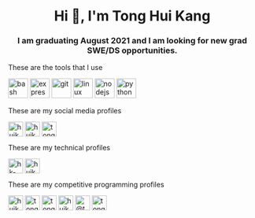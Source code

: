 <h1 align="center">Hi 👋, I'm Tong Hui Kang</h1>
<h3 align="center">I am graduating August 2021 and I am looking for new grad SWE/DS opportunities.</h3>

These are the tools that I use

<p align="left"><img src="https://www.vectorlogo.zone/logos/gnu_bash/gnu_bash-icon.svg" alt="bash" width="40" height="40"/>
  <img src="https://devicons.github.io/devicon/devicon.git/icons/express/express-original-wordmark.svg" alt="express" width="40" height="40"/>
  <img src="https://www.vectorlogo.zone/logos/git-scm/git-scm-icon.svg" alt="git" width="40" height="40"/>
  <img src="https://devicons.github.io/devicon/devicon.git/icons/linux/linux-original.svg" alt="linux" width="40" height="40"/>
  <img src="https://devicons.github.io/devicon/devicon.git/icons/nodejs/nodejs-original-wordmark.svg" alt="nodejs" width="40" height="40"/>
  <img src="https://devicons.github.io/devicon/devicon.git/icons/python/python-original.svg" alt="python" width="40" height="40"/>
</p>

These are my social media profiles
<p align="left">
  <a href="https://linkedin.com/in/huikang-tong" target="blank">
    <img align="center" src="https://cdn.jsdelivr.net/npm/simple-icons@3.0.1/icons/linkedin.svg" alt="huikang-tong" height="30" width="30" /></a>
  <a href="https://fb.com/huikang" target="blank">
    <img align="center" src="https://cdn.jsdelivr.net/npm/simple-icons@3.0.1/icons/facebook.svg" alt="huikang" height="30" width="30" /></a>
  <a href="https://instagram.com/tonghuikang" target="blank">
    <img align="center" src="https://cdn.jsdelivr.net/npm/simple-icons@3.0.1/icons/instagram.svg" alt="tonghuikang" height="30" width="30" /></a>
</p>

These are my technical profiles

<p align="left">
  <a href="https://stackoverflow.com/users/hk-tong" target="blank">
    <img align="center" src="https://cdn.jsdelivr.net/npm/simple-icons@3.0.1/icons/stackoverflow.svg" alt="hk-tong" height="30" width="30" /></a>
  <a href="https://kaggle.com/huikang" target="blank">
    <img align="center" src="https://cdn.jsdelivr.net/npm/simple-icons@3.0.1/icons/kaggle.svg" alt="huikang" height="30" width="30" /></a>
</p>

These are my competitive programming profiles

<p align="left">
  <a href="https://codeforces.com/profile/huikang" target="blank">
    <img align="center" src="https://cdn.jsdelivr.net/npm/simple-icons@3.0.1/icons/codeforces.svg" alt="huikang" height="30" width="30" /></a>
  <a href="https://www.leetcode.com/tonghuikang" target="blank">
    <img align="center" src="https://cdn.jsdelivr.net/npm/simple-icons@3.0.1/icons/leetcode.svg" alt="tonghuikang" height="30" width="30" /></a>
  <a href="https://www.topcoder.com/members/tonghuikang" target="blank">
    <img align="center" src="https://cdn.jsdelivr.net/npm/simple-icons@3.0.1/icons/topcoder.svg" alt="tonghuikang" height="30" width="30" /></a>
  <a href="https://www.hackerrank.com/huikang_tong" target="blank">
    <img align="center" src="https://cdn.jsdelivr.net/npm/simple-icons@3.0.1/icons/hackerrank.svg" alt="huikang_tong" height="30" width="30" /></a>
  <a href="https://www.hackerearth.com/@tonghuikang" target="blank">
    <img align="center" src="https://cdn.jsdelivr.net/npm/simple-icons@3.0.1/icons/hackerearth.svg" alt="@tonghuikang" height="30" width="30" /></a>
  <a href="https://www.codechef.com/users/tonghuikang" target="blank">
    <img align="center" src="https://cdn.jsdelivr.net/npm/simple-icons@3.1.0/icons/codechef.svg" alt="tonghuikang" height="30" width="30" /></a>
</p>
